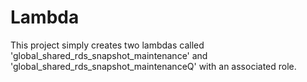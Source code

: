 # Lambda

This project simply creates two lambdas called 'global_shared_rds_snapshot_maintenance' and
'global_shared_rds_snapshot_maintenanceQ' with an associated role.


